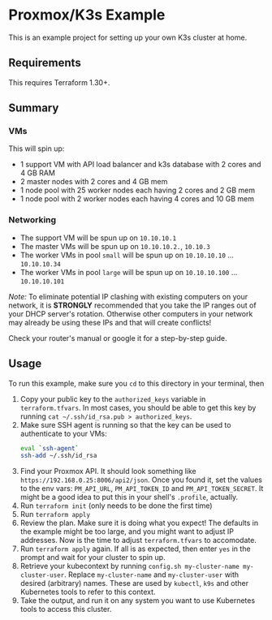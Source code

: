 # Proxmox/K3s Example

This is an example project for setting up your own K3s cluster at home.

## Requirements

This requires Terraform 1.30+.

## Summary

### VMs

This will spin up:

- 1 support VM with API load balancer and k3s database with 2 cores and 4 GB
  RAM
- 2 master nodes with 2 cores and 4 GB mem
- 1 node pool with 25 worker nodes each having 2 cores and 2 GB mem
- 1 node pool with 2 worker nodes each having 4 cores and 10 GB mem

### Networking

- The support VM will be spun up on `10.10.10.1`
- The master VMs will be spun up on `10.10.10.2.`, `10.10.3`
- The worker VMs in pool `small` will be spun up on `10.10.10.10` ... `10.10.10.34`
- The worker VMs in pool `large` will be spun up on `10.10.10.100` ...
  `10.10.10.101`


*Note:* To eliminate potential IP clashing with existing computers on your
network, it is **STRONGLY** recommended that you take the IP ranges out of
your DHCP server's rotation. Otherwise other computers in your network may
already be using these IPs and that will create conflicts!

Check your router's manual or google it for a step-by-step guide.

## Usage

To run this example, make sure you `cd` to this directory in your terminal,
then
1. Copy your public key to the `authorized_keys` variable in `terraform.tfvars`.
   In most cases, you should be able to get this key by running 
   `cat ~/.ssh/id_rsa.pub > authorized_keys`.
2. Make sure SSH agent is running so that the key can be used to authenticate to
   your VMs:  
   ```bash
   eval `ssh-agent`
   ssh-add ~/.ssh/id_rsa
   ```
2. Find your Proxmox API. It should look something like
   `https://192.168.0.25:8006/api2/json`. Once you found it, set the
   values to the env vars: `PM_API_URL`, `PM_API_TOKEN_ID` and
   `PM_API_TOKEN_SECRET`. It might be a good idea to put this in your shell's
   `.profile`, actually.
3. Run `terraform init` (only needs to be done the first time)
4. Run `terraform apply`
5. Review the plan. Make sure it is doing what you expect! The defaults in
   the example might be too large, and you might want to adjust IP
   addresses. Now is the time to adjust `terraform.tfvars` to accomodate.
6. Run `terraform apply` again. If all is as expected, then enter `yes` in the
   prompt and wait for your cluster to spin up.
7. Retrieve your kubecontext by running
   `config.sh my-cluster-name my-cluster-user`. Replace `my-cluster-name`
   and `my-cluster-user` with desired (arbitrary) names. These are used
   by `kubectl`, `k9s` and other Kubernetes tools to refer to this context.
8. Take the output, and run it on any system you want to use Kubernetes
   tools to access this cluster.
